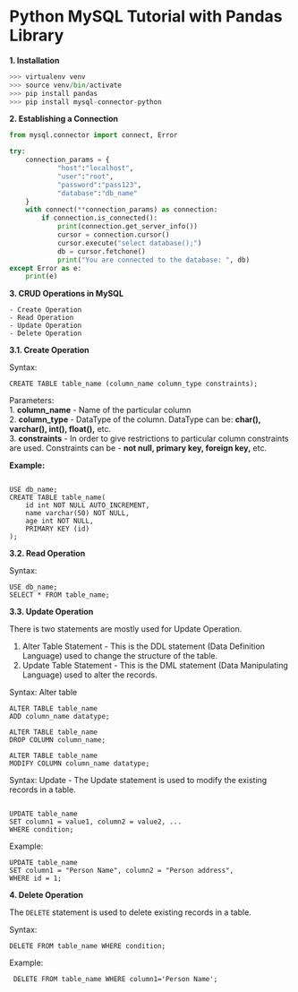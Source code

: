# Python MySQL Tutorial with Pandas Library

**1. Installation**

```python
>>> virtualenv venv
>>> source venv/bin/activate
>>> pip install pandas
>>> pip install mysql-connector-python

```

**2. Establishing a Connection**

```python
from mysql.connector import connect, Error

try:
    connection_params = {
            "host":"localhost",
            "user":"root",
            "password":"pass123",
            "database":"db_name"
    }
    with connect(**connection_params) as connection:
        if connection.is_connected():
            print(connection.get_server_info())
            cursor = connection.cursor()
            cursor.execute("select database();")
            db = cursor.fetchone()
            print("You are connected to the database: ", db)
except Error as e:
    print(e)


```
**3. CRUD Operations in MySQL**
	
	- Create Operation
	- Read Operation
	- Update Operation
	- Delete Operation

**3.1. Create Operation**
	
Syntax:

```mysql
CREATE TABLE table_name (column_name column_type constraints);

```
Parameters:<br>
	1. **column_name** - Name of the particular column<br>
	2. **column_type** - DataType of the column. DataType can be: **char(), varchar(), int(), float(),** etc.<br>
	3. **constraints** - In order to give restrictions to particular column constraints are used. Constraints can be - **not null, primary key, foreign key,** etc.<br>

**Example:**<br>
```mysql

USE db_name;
CREATE TABLE table_name(
	id int NOT NULL AUTO_INCREMENT,
	name varchar(50) NOT NULL,
	age int NOT NULL,
	PRIMARY KEY (id)
);

```

**3.2. Read Operation**

Syntax:

```mysql
USE db_name;
SELECT * FROM table_name;
```

**3.3. Update Operation**

There is  two statements are mostly used for Update Operation.
1. Alter Table Statement - This is the DDL statement (Data Definition Language) used to change the structure of the table.
2. Update Table Statement - This is the DML statement (Data Manipulating Language) used to alter the records.


Syntax: Alter table

```mysql
ALTER TABLE table_name
ADD column_name datatype;

ALTER TABLE table_name
DROP COLUMN column_name;

ALTER TABLE table_name
MODIFY COLUMN column_name datatype;

```

Syntax: Update - The Update statement is used to modify the existing records in a table.

```mysql

UPDATE table_name
SET column1 = value1, column2 = value2, ...
WHERE condition;

```
Example:

```mysql
UPDATE table_name
SET column1 = "Person Name", column2 = "Person address",
WHERE id = 1;

```

**4. Delete Operation**

The `DELETE` statement is used to delete existing records in a table.

Syntax:

```mysql
DELETE FROM table_name WHERE condition;
```

Example:
```mysql
 DELETE FROM table_name WHERE column1='Person Name'; 
```
